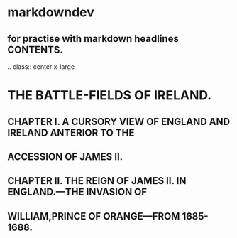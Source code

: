 # markdowndev
for practise with markdown headlines
CONTENTS.
----------
   .. class:: center x-large

THE BATTLE-FIELDS OF IRELAND.
=============================

CHAPTER I. A CURSORY VIEW OF ENGLAND AND IRELAND ANTERIOR TO THE
-----------------------------------------------------------------
ACCESSION OF JAMES II.
--------------------------------

CHAPTER II. THE REIGN OF JAMES II. IN ENGLAND.—THE INVASION OF
---------------------------------------------------------------
WILLIAM,PRINCE OF ORANGE—FROM 1685-1688.
-----------------------------------------

